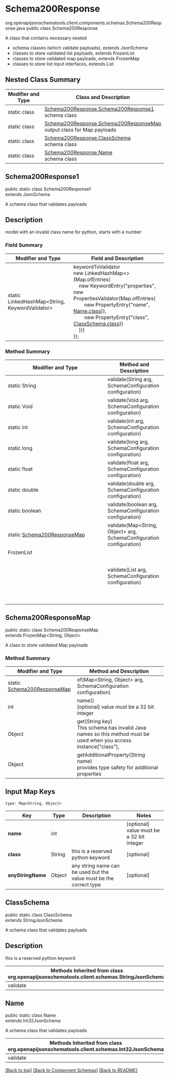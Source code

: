 # Schema200Response
org.openapijsonschematools.client.components.schemas.Schema200Response.java
public class Schema200Response

A class that contains necessary nested
- schema classes (which validate payloads), extends JsonSchema
- classes to store validated list payloads, extends FrozenList
- classes to store validated map payloads, extends FrozenMap
- classes to store list input interfaces, extends List

## Nested Class Summary
| Modifier and Type | Class and Description |
| ----------------- | ---------------------- |
| static class | [Schema200Response.Schema200Response1](#schema200response1)<br> schema class |
| static class | [Schema200Response.Schema200ResponseMap](#schema200responsemap)<br> output class for Map payloads |
| static class | [Schema200Response.ClassSchema](#classschema)<br> schema class |
| static class | [Schema200Response.Name](#name)<br> schema class |

## Schema200Response1
public static class Schema200Response1<br>
extends JsonSchema

A schema class that validates payloads

## Description
model with an invalid class name for python, starts with a number

### Field Summary
| Modifier and Type | Field and Description |
| ----------------- | ---------------------- |
| static LinkedHashMap<String, KeywordValidator> |keywordToValidator<br/>new LinkedHashMap<>(Map.ofEntries(<br/>&nbsp;&nbsp;&nbsp;&nbsp;new KeywordEntry("properties", new PropertiesValidator(Map.ofEntries(<br>&nbsp;&nbsp;&nbsp;&nbsp;&nbsp;&nbsp;&nbsp;&nbsp;new PropertyEntry("name", [Name.class](#name))),<br>&nbsp;&nbsp;&nbsp;&nbsp;&nbsp;&nbsp;&nbsp;&nbsp;new PropertyEntry("class", [ClassSchema.class](#classschema)))<br>&nbsp;&nbsp;&nbsp;&nbsp;)))<br>)); |

### Method Summary
| Modifier and Type | Method and Description |
| ----------------- | ---------------------- |
| static String | validate(String arg, SchemaConfiguration configuration) |
| static Void | validate(Void arg, SchemaConfiguration configuration) |
| static int | validate(int arg, SchemaConfiguration configuration) |
| static long | validate(long arg, SchemaConfiguration configuration) |
| static float | validate(float arg, SchemaConfiguration configuration) |
| static double | validate(double arg, SchemaConfiguration configuration) |
| static boolean | validate(boolean arg, SchemaConfiguration configuration) |
| static [Schema200ResponseMap](#schema200responsemap) | validate(Map<String, Object> arg, SchemaConfiguration configuration) |
| FrozenList<Object> | validate(List<Object> arg, SchemaConfiguration configuration) |

## Schema200ResponseMap
public static class Schema200ResponseMap<br>
extends FrozenMap<String, Object>

A class to store validated Map payloads

### Method Summary
| Modifier and Type | Method and Description |
| ----------------- | ---------------------- |
| static [Schema200ResponseMap](#schema200responsemap) | of(Map<String, Object> arg, SchemaConfiguration configuration) |
| int | name()<br>[optional] value must be a 32 bit integer |
| Object | get(String key)<br>This schema has invalid Java names so this method must be used when you access instance["class"],  |
| Object | getAdditionalProperty(String name)<br>provides type safety for additional properties |

## Input Map Keys
```
type: Map<String, Object>
```
| Key | Type |  Description | Notes |
| --- | ---- | ------------ | ----- |
| **name** | int |  | [optional] value must be a 32 bit integer |
| **class** | String | this is a reserved python keyword | [optional] |
| **anyStringName** | Object | any string name can be used but the value must be the correct type | [optional] |

## ClassSchema
public static class ClassSchema<br>
extends StringJsonSchema

A schema class that validates payloads

## Description
this is a reserved python keyword

| Methods Inherited from class org.openapijsonschematools.client.schemas.StringJsonSchema |
| ------------------------------------------------------------------ |
| validate                                                           |

## Name
public static class Name<br>
extends Int32JsonSchema

A schema class that validates payloads

| Methods Inherited from class org.openapijsonschematools.client.schemas.Int32JsonSchema |
| ------------------------------------------------------------------ |
| validate                                                           |

[[Back to top]](#top) [[Back to Component Schemas]](../../../README.md#Component-Schemas) [[Back to README]](../../../README.md)
